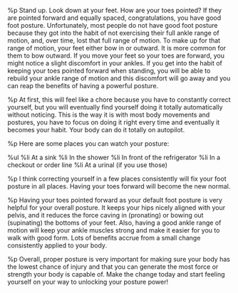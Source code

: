 %p
  Stand up. Look down at your feet. How are your toes pointed? If they
  are pointed forward and equally spaced, congratulations, you have good
  foot posture. Unfortunately, most people do not have good foot posture
  because they got into the habit of not exercising their full ankle
  range of motion, and, over time, lost that full range of motion. To
  make up for that range of motion, your feet either bow in or
  outward. It is more common for them to bow outward. If you move your
  feet so your toes are forward, you might notice a slight discomfort in
  your ankles. If you get into the habit of keeping your toes pointed
  forward when standing, you will be able to rebuild your ankle range of
  motion and this discomfort will go away and you can reap the benefits
  of having a powerful posture.

%p
  At first, this will feel like a chore because you have to constantly
  correct yourself, but you will eventually find yourself doing it
  totally automatically without noticing. This is the way it is with
  most body movements and postures, you have to focus on doing it right
  every time and eventually it becomes your habit. Your body can do it
  totally on autopilot.

%p
  Here are some places you can watch your posture:

%ul
  %li At a sink
  %li In the shower
  %li In front of the refrigerator
  %li In a checkout or order line
  %li At a urinal (if you use those)

%p
  I think correcting yourself in a few places consistently will fix your
  foot posture in all places. Having your toes forward will become the
  new normal.

%p
  Having your toes pointed forward as your default foot posture is very
  helpful for your overall posture. It keeps your hips nicely aligned
  with your pelvis, and it reduces the force caving in (pronating) or
  bowing out (supinating) the bottoms of your feet. Also, having a good
  ankle range of motion will keep your ankle muscles strong and make it
  easier for you to walk with good form. Lots of benefits accrue from a
  small change consistently applied to your body.

%p
  Overall, proper posture is very important for making sure your body
  has the lowest chance of injury and that you can generate the most
  force or strength your body is capable of. Make the change today and
  start feeling yourself on your way to unlocking your posture power!
